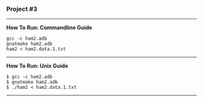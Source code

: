 ### Project #3

* * *

**How To Run: Commandline Guide**

```
gcc -c ham2.adb
gnatmake ham2.adb
ham2 < ham2.data.1.txt
```


* * *

**How To Run: Unix Guide**
```
$ gcc -c ham2.adb
$ gnatmake ham2.adb
$ ./ham2 < ham2.data.1.txt
```

* * *
